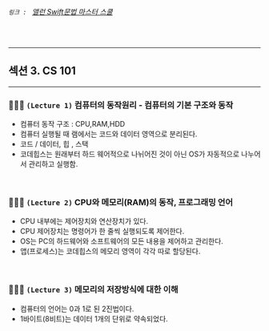 <em> `링크 : ` <a href="https://www.inflearn.com/course/%EC%8A%A4%EC%9C%84%ED%94%84%ED%8A%B8-%EB%AC%B8%EB%B2%95-%EB%A7%88%EC%8A%A4%ED%84%B0-%EC%8A%A4%EC%BF%A8/dashboard"> 앨런 Swift문법 마스터 스쿨 </a></em>

<br/><br/>

---

## 섹션 3. CS 101

---

### 👩🏻‍💻 `(Lecture 1)` 컴퓨터의 동작원리 - 컴퓨터의 기본 구조와 동작

- 컴퓨터 동작 구조 : CPU,RAM,HDD
- 컴퓨터 실행될 때 램에서는 코드와 데이터 영역으로 분리된다.
- 코드 / 데이터, 힙 , 스택
- 코데힙스는 원래부터 하드 웨어적으로 나뉘어진 것이 아닌 OS가 자동적으로 나누어서 관리하고 실행함.

<br/>

### 👩🏻‍💻 `(Lecture 2)` CPU와 메모리(RAM)의 동작, 프로그래밍 언어

- CPU 내부에는 제어장치와 연산장치가 있다.
- CPU 제어장치는 명령어가 한 줄씩 실행되도록 제어한다.
- OS는 PC의 하드웨어와 소프트웨어의 모든 내용을 제어하고 관리한다.
- 앱(프로세스)는 코데힙스의 메모리 영역이 각각 따로 할당된다.

<br/>

### 👩🏻‍💻 `(Lecture 3)` 메모리의 저장방식에 대한 이해

- 컴퓨터의 언어는 0과 1로 된 2진법이다.
- 1바이트(8비트)는 데이터 1개의 단위로 약속되었다.

<br/><br/>
